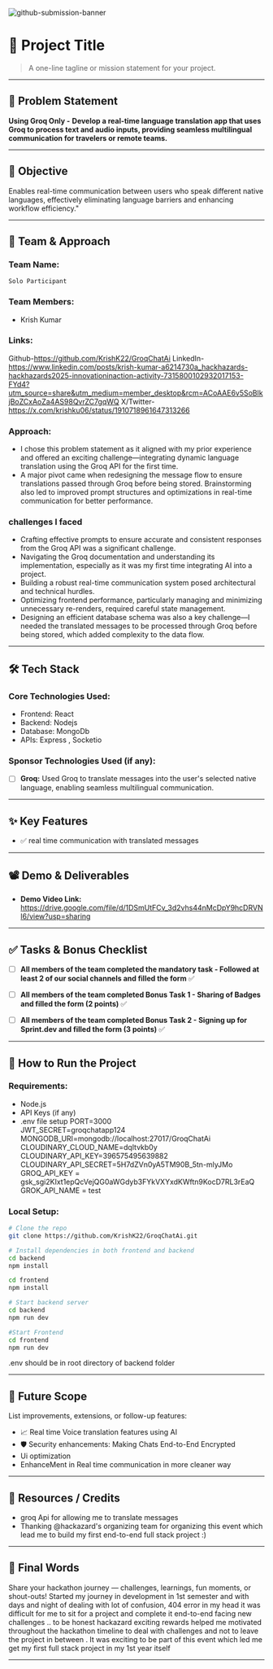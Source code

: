 ![github-submission-banner](https://github.com/user-attachments/assets/a1493b84-e4e2-456e-a791-ce35ee2bcf2f)

# 🚀 Project Title

> A one-line tagline or mission statement for your project.

---

## 📌 Problem Statement

**Using Groq Only -**
**Develop a real-time language translation app that uses Groq to process text and audio inputs, providing seamless multilingual communication for travelers or remote teams.**

---

## 🎯 Objective

Enables real-time communication between users who speak different native languages, effectively eliminating language barriers and enhancing workflow efficiency."

---

## 🧠 Team & Approach

### Team Name:  
`Solo Participant`

### Team Members:  
- Krish Kumar 

### Links: 
 Github-https://github.com/KrishK22/GroqChatAi
 LinkedIn-https://www.linkedin.com/posts/krish-kumar-a6214730a_hackhazards-hackhazards2025-innovationinaction-activity-7315800102932017153-FYd4?utm_source=share&utm_medium=member_desktop&rcm=ACoAAE6v5SoBlkjBoZCxAoZa4AS98QvrZC7gqWQ
 X/Twitter-https://x.com/krishku06/status/1910718961647313266

### Approach:  
- I chose this problem statement as it aligned with my prior experience and offered an exciting challenge—integrating dynamic language translation using the Groq API for the first time.
- A major pivot came when redesigning the message flow to ensure translations passed through Groq before being stored. Brainstorming also led to improved prompt structures and optimizations in real-time communication for better performance.


### challenges I faced 
- Crafting effective prompts to ensure accurate and consistent responses from the Groq API was a significant challenge.
- Navigating the Groq documentation and understanding its implementation, especially as it was my first time integrating AI into a project.
- Building a robust real-time communication system posed architectural and technical hurdles.
- Optimizing frontend performance, particularly managing and minimizing unnecessary re-renders, required careful state management.
- Designing an efficient database schema was also a key challenge—I needed the translated messages to be processed through Groq before being stored, which added complexity to the data flow.


---

## 🛠️ Tech Stack

### Core Technologies Used:
- Frontend: React
- Backend: Nodejs
- Database: MongoDb
- APIs: Express , Socketio


### Sponsor Technologies Used (if any):
- [ ] **Groq:** Used Groq to translate messages into the user's selected native language, enabling seamless multilingual communication.
---

## ✨ Key Features

- ✅ real time communication with translated messages 

---

## 📽️ Demo & Deliverables

- **Demo Video Link:** https://drive.google.com/file/d/1DSmUtFCv_3d2vhs44nMcDpY9hcDRVNl6/view?usp=sharing

---

## ✅ Tasks & Bonus Checklist

- [ ] **All members of the team completed the mandatory task - Followed at least 2 of our social channels and filled the form** ✅ 
- [ ] **All members of the team completed Bonus Task 1 - Sharing of Badges and filled the form (2 points)**  ✅
- [ ] **All members of the team completed Bonus Task 2 - Signing up for Sprint.dev and filled the form (3 points)** ✅


---

## 🧪 How to Run the Project

### Requirements:
- Node.js 
- API Keys (if any)
- .env file setup 
    PORT=3000<br>
    JWT_SECRET=groqchatapp124 <br>
    MONGODB_URI=mongodb://localhost:27017/GroqChatAi <br>
    CLOUDINARY_CLOUD_NAME=dqltvkb0y <br>
    CLOUDINARY_API_KEY=396575495639882 <br>
    CLOUDINARY_API_SECRET=5H7dZVn0yA5TM90B_5tn-mlyJMo  <br>
    GROQ_API_KEY = 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    <br>
    GROK_API_NAME = test  <br>


### Local Setup:
```bash
# Clone the repo
git clone https://github.com/KrishK22/GroqChatAi.git

# Install dependencies in both frontend and backend 
cd backend 
npm install

cd frontend
npm install

# Start backend server
cd backend
npm run dev

#Start Frontend 
cd frontend
npm run dev
```

.env should be in root directory of backend folder

---

## 🧬 Future Scope

List improvements, extensions, or follow-up features:

- 📈 Real time Voice translation features using AI
- 🛡️ Security enhancements: Making Chats End-to-End Encrypted 
-  Ui optimization 
- EnhanceMent in Real time communication in more cleaner way

---

## 📎 Resources / Credits

- groq Api for allowing me to translate messages  
- Thanking @hackazard's organizing team for organizing this event which lead me to build my first end-to-end full stack project :)

---

## 🏁 Final Words

Share your hackathon journey — challenges, learnings, fun moments, or shout-outs!
Started my journey in development in 1st semester and with days and night of dealing with lot of confusion, 404 error in my head 
it was difficult for me to sit for a project and complete it end-to-end facing new challenges .. to be honest hackazard exciting rewards helped 
me motivated throughout the hackathon timeline to deal with challenges and not to leave the project in between . 
It was exciting to be part of this event which led me get my first full stack project in my 1st year itself

---